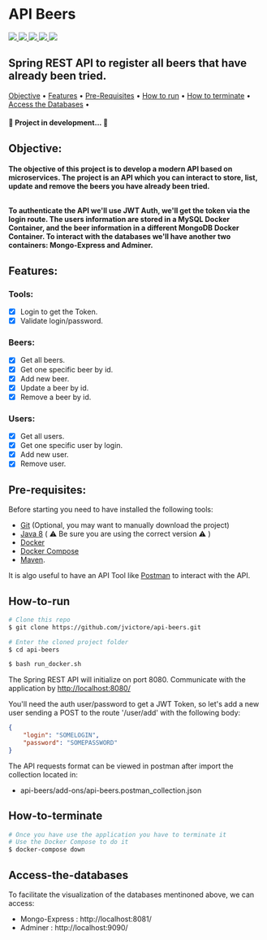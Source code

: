 # API Beers
<a href="https://www.oracle.com/br/java/technologies/javase/javase8-archive-downloads.html">
<img src="https://img.shields.io/badge/java-%23ED8B00.svg?style=for-the-badge&logo=java&logoColor=white">
</a>

<a href="https://spring.io/projects/spring-boot">
<img src="https://img.shields.io/badge/spring-%236DB33F.svg?style=for-the-badge&logo=spring&logoColor=white">
</a>

<a href="https://hub.docker.com/_/mysql">
<img src="https://img.shields.io/badge/mysql-%2300f.svg?style=for-the-badge&logo=mysql&logoColor=white">
</a>

<a href="https://hub.docker.com/_/mongo">
<img src="https://img.shields.io/badge/MongoDB-%234ea94b.svg?style=for-the-badge&logo=mongodb&logoColor=white">
</a>

<a href="https://docs.docker.com/desktop/">
<img src="https://img.shields.io/badge/docker-%230db7ed.svg?style=for-the-badge&logo=docker&logoColor=white">
</a>

## Spring REST API to register all beers that have already been tried.

<div align="left">
 <a href="#objective">Objective</a> •
 <a href="#features">Features</a> • 
 <a href="#pre-requisites">Pre-Requisites</a> • 
 <a href="#how-to-run">How to run</a> • 
 <a href="#how-to-terminate">How to terminate</a> •
 <a href="#access-the-databases">Access the Databases</a> •

 <h4> 
	🚧  Project in development...  🚧
</h4>
	
## Objective:
<h4> 
	The objective of this project is to develop a modern API based on microservices. The project is an API which you can interact to store, list, update and remove the beers you have already been tried.
<br><br>
	
  To authenticate the API we'll use JWT Auth, we'll get the token via the login route. The users information are stored in a MySQL Docker Container, and the beer information in a different MongoDB Docker Container. To interact with the databases we'll have another two containers: Mongo-Express and Adminer.
</h4>

## Features:
### Tools:
- [x] Login to get the Token.
- [x] Validate login/password.
### Beers:
- [x] Get all beers.
- [x] Get one specific beer by id.
- [x] Add new beer.
- [x] Update a beer by id.
- [x] Remove a beer by id.
### Users:
- [x] Get all users.
- [x] Get one specific user by login.
- [x] Add new user.
- [x] Remove user.

## Pre-requisites:

Before starting you need to have installed the following tools:<br>
- [Git](https://git-scm.com) (Optional, you may want to manually download the project)
- [Java 8](https://www.oracle.com/br/java/technologies/javase/javase8-archive-downloads.html) ( :warning: Be sure you are using the correct version :warning: )
- [Docker](https://docs.docker.com/desktop/)
- [Docker Compose](https://docs.docker.com/compose/)
- [Maven](https://maven.apache.org/download.cgi). 
	
It is algo useful to have an API Tool like [Postman](https://www.postman.com/downloads/) to interact with the API.

## How-to-run

```bash
# Clone this repo
$ git clone https://github.com/jvictore/api-beers.git

# Enter the cloned project folder 
$ cd api-beers

$ bash run_docker.sh
```
The Spring REST API will initialize on port 8080. Communicate with the application by <http://localhost:8080/>

You'll need the auth user/password to get a JWT Token, so let's add a new user sending a POST to the route '/user/add' with the following body:
```json
{
    "login": "SOMELOGIN",
    "password": "SOMEPASSWORD"
}
```	
The API requests format can be viewed in postman after import the collection located in: 
	
- api-beers/add-ons/api-beers.postman_collection.json

## How-to-terminate
```bash
# Once you have use the application you have to terminate it
# Use the Docker Compose to do it
$ docker-compose down
```
	
## Access-the-databases
To facilitate the visualization of the databases mentinoned above, we can access:
- Mongo-Express	: http://localhost:8081/
- Adminer	: http://localhost:9090/
	
<div>
